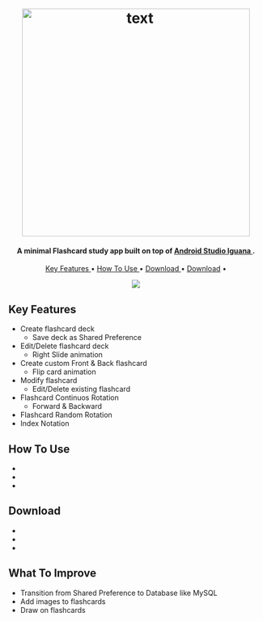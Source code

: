 <h1 align="center">
  <img src="https://github.com/Josue-Castellanos/FlashcardApp/assets/98190733/3a5eacb8-e145-43d3-a2a9-9bbb9d354b5c" style="width: 450px; height: auto;" alt="text">
</h1>


<h4 align="center">
  A minimal Flashcard study app built on top of <a href="https://developer.android.com/studio" target="_blank">Android Studio Iguana </a>.
</h4>

<p align="center">
  <a href="#key-features">Key Features </a> •
  <a href="#how-to-use">How To Use </a> •
  <a href="#download">Download </a> •
  <a href="#what-to-improve">Download</a> •
</p>

<p align="center">
  <img src="https://github.com/Josue-Castellanos/FlashcardApp/assets/98190733/ac8e9c00-6477-43c3-afb3-149adce7d563" />
</p>




## Key Features



* Create flashcard deck
  - Save deck as Shared Preference
* Edit/Delete flashcard deck
  - Right Slide animation
* Create custom Front & Back flashcard
  - Flip card animation
* Modify flashcard
  - Edit/Delete existing flashcard
* Flashcard Continuos Rotation
  - Forward & Backward
* Flashcard Random Rotation
* Index Notation


## How To Use
*
*
*

## Download
*
*
*

## What To Improve
*  Transition from Shared Preference to Database like MySQL
*  Add images to flashcards
*  Draw on flashcards
  
